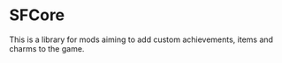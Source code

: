 # SFCore

This is a library for mods aiming to add custom achievements, items and charms to the game.
